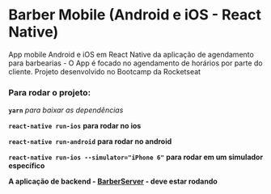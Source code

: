 # Barber Mobile (Android e iOS - React Native)

App mobile Android e iOS em React Native da aplicação de agendamento para barbearias - O App é focado no agendamento de horários por parte do cliente.
Projeto desenvolvido no Bootcamp da Rocketseat

<!-- ![Imagem do App barber Mobile Rodando](https://raw.githubusercontent.com/mayconfrancisco/barber-mobile/master/imgs/barber-mobile.gif) -->


### Para rodar o projeto:

**`yarn`** _para baixar as dependências_

**`react-native run-ios`** __para rodar no ios__

**`react-native run-android`** __para rodar no android__

**`react-native run-ios --simulator="iPhone 6"`** __para rodar em um simulador específico__

__A aplicação de backend - [BarberServer](https://github.com/mayconfrancisco/barber-server) - deve estar rodando__
